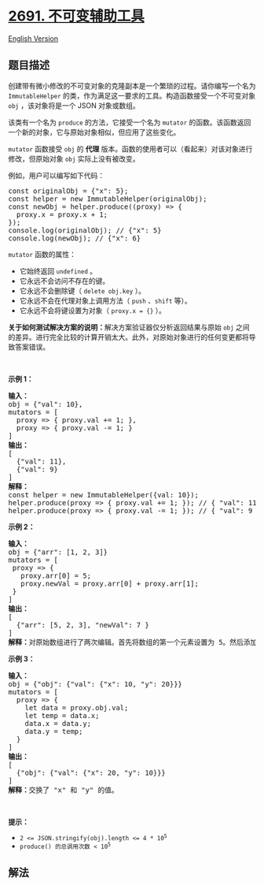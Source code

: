 # [2691. 不可变辅助工具](https://leetcode.cn/problems/immutability-helper)

[English Version](/solution/2600-2699/2691.Immutability%20Helper/README_EN.md)

<!-- tags: -->

## 题目描述

<!-- 这里写题目描述 -->

<p>创建带有微小修改的不可变对象的克隆副本是一个繁琐的过程。请你编写一个名为 <code>ImmutableHelper</code> 的类，作为满足这一要求的工具。构造函数接受一个不可变对象 <code>obj</code> ，该对象将是一个 JSON 对象或数组。</p>

<p>该类有一个名为 <code>produce</code> 的方法，它接受一个名为 <code>mutator</code> 的函数。该函数返回一个新的对象，它与原始对象相似，但应用了这些变化。</p>

<p><code>mutator</code> 函数接受 <code>obj</code> 的 <strong>代理</strong> 版本。函数的使用者可以（看起来）对该对象进行修改，但原始对象 <code>obj</code> 实际上没有被改变。</p>

<p>例如，用户可以编写如下代码：</p>

<pre>
const originalObj = {"x": 5};
const helper = new ImmutableHelper(originalObj);
const newObj = helper.produce((proxy) =&gt; {
  proxy.x = proxy.x + 1;
});
console.log(originalObj); // {"x": 5}
console.log(newObj); // {"x": 6}</pre>

<p><code>mutator</code> 函数的属性：</p>

<ul>
	<li>它始终返回 <code>undefined</code> 。</li>
	<li>它永远不会访问不存在的键。</li>
	<li>它永远不会删除键（ <code>delete obj.key</code> ）。</li>
	<li>它永远不会在代理对象上调用方法（ <code>push</code> 、<code>shift</code> 等）。</li>
	<li>它永远不会将键设置为对象（ <code>proxy.x = {}</code> ）。</li>
</ul>

<p><strong>关于如何测试解决方案的说明：</strong>解决方案验证器仅分析返回结果与原始 <code>obj</code> 之间的差异。进行完全比较的计算开销太大。此外，对原始对象进行的任何变更都将导致答案错误。</p>

<p>&nbsp;</p>

<p><strong class="example">示例 1：</strong></p>

<pre>
<strong>输入：</strong>
obj = {"val": 10}, 
mutators = [
&nbsp; proxy =&gt; { proxy.val += 1; },
&nbsp; proxy =&gt; { proxy.val -= 1; }
]
<strong>输出：</strong>
[
  {"val": 11},
&nbsp; {"val": 9}
]
<strong>解释：</strong>
const helper = new ImmutableHelper({val: 10});
helper.produce(proxy =&gt; { proxy.val += 1; }); // { "val": 11 }
helper.produce(proxy =&gt; { proxy.val -= 1; }); // { "val": 9 }
</pre>

<p><strong class="example">示例 2：</strong></p>

<pre>
<strong>输入：</strong>
obj = {"arr": [1, 2, 3]} 
mutators = [
&nbsp;proxy =&gt; { 
&nbsp;  proxy.arr[0] = 5; 
&nbsp;  proxy.newVal = proxy.arr[0] + proxy.arr[1];
 }
]
<strong>输出：</strong>
[
  {"arr": [5, 2, 3], "newVal": 7 } 
]
<strong>解释：</strong>对原始数组进行了两次编辑。首先将数组的第一个元素设置为 5。然后添加了一个值为 7 的新键。
</pre>

<p><strong class="example">示例 3：</strong></p>

<pre>
<strong>输入：</strong>
obj = {"obj": {"val": {"x": 10, "y": 20}}}
mutators = [
&nbsp; proxy =&gt; { 
&nbsp;   let data = proxy.obj.val; 
&nbsp;   let temp = data.x; 
&nbsp;   data.x = data.y; 
&nbsp;   data.y = temp; 
&nbsp; }
]
<strong>输出：</strong>
[
  {"obj": {"val": {"x": 20, "y": 10}}}
]
<strong>解释：</strong>交换了 "x" 和 "y" 的值。
</pre>

<p>&nbsp;</p>

<p><strong>提示：</strong></p>

<ul>
	<li><code>2 &lt;= JSON.stringify(obj).length &lt;= 4 * 10<sup>5</sup></code></li>
	<li><code>produce() 的总调用次数 &lt; <font face="monospace">10<sup>5</sup></font></code></li>
</ul>

## 解法

<!-- end -->

